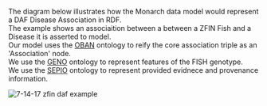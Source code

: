 The diagram below illustrates how the Monarch data model would represent a DAF Disease Association in RDF.  
The example shows an associaition between a between a ZFIN Fish and a Disease it is asserted to model.  
Our model uses the [OBAN](https://github.com/EBISPOT/OBAN) ontology to reify the core association triple as an 'Association' node.  
We use the [GENO](https://github.com/monarch-initiative/GENO-ontology) ontology to represent features of the FISH genotype.  
We use the [SEPIO](https://github.com/monarch-initiative/SEPIO-ontology) ontology to represent provided evidnece and provenance information.  

![7-14-17 zfin daf example](https://github.com/monarch-initiative/ingest-artifacts/blob/master/sources/DAF/7-14-17%20ZFIN%20DAF%20example.jpg)
